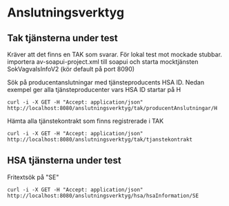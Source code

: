 # Anslutningsverktyg

## Tak tjänsterna under test

Kräver att det finns en TAK som svarar. För lokal test mot mockade stubbar. importera av-soapui-project.xml till soapui och starta mocktjänsten SokVagvalsInfoV2 (kör default på port 8090)

Sök på producentanslutningar med tjänsteproducents HSA ID. Nedan exempel ger alla tjänsteproducenter vars HSA ID startar på H

	curl -i -X GET -H "Accept: application/json" http://localhost:8080/anslutningsverktyg/tak/producentAnslutningar/H

Hämta alla tjänstekontrakt som finns registrerade i TAK

	curl -i -X GET -H "Accept: application/json" http://localhost:8080/anslutningsverktyg/tak/tjanstekontrakt
	

## HSA tjänsterna under test

Fritextsök på "SE"

	curl -i -X GET -H "Accept: application/json" http://localhost:8080/anslutningsverktyg/hsa/hsaInformation/SE